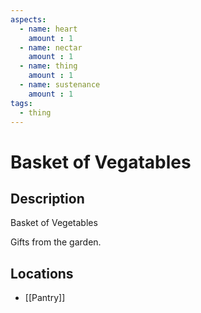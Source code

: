 ```yaml
---
aspects: 
  - name: heart
    amount : 1
  - name: nectar
    amount : 1
  - name: thing
    amount : 1
  - name: sustenance
    amount : 1
tags:
  - thing
---
```


# Basket of Vegatables

## Description
Basket of Vegetables

Gifts from the garden.
## Locations
- [[Pantry]]
